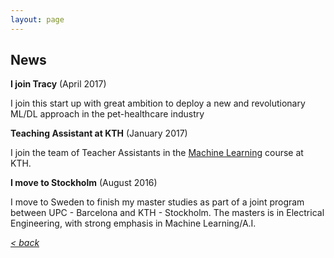 ```yaml
---
layout: page
---
```


## News


**I join Tracy** (April 2017)

I join this start up with great ambition to deploy a new and revolutionary ML/DL approach in the pet-healthcare industry

**Teaching Assistant at KTH** (January 2017)
    
I join the team of Teacher Assistants in the [Machine Learning](https://www.kth.se/student/kurser/kurs/DD2431?l=en) course at KTH.

**I move to Stockholm** (August 2016)
    
I move to Sweden to finish my master studies as part of a joint program between UPC - Barcelona and KTH - Stockholm. The masters is in Electrical Engineering, with strong emphasis in Machine Learning/A.I.
    
    
    
[*< back*](index.md)
